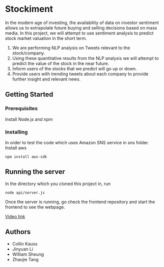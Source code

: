 # Stockiment

In the modern age of investing, the availability of data on investor sentiment allows us to extrapolate future buying and selling decisions based on mass media. In this project, we will attempt to use sentiment analysis to predict stock market valuation in the short term.
  1. We are performing NLP analysis on Tweets relevant to the stock/company.
  2. Using these quantitative results from the NLP analysis we will attempt to predict the value of the stock in the near     future.
  3. Inform users of the stocks that we predict will go up or down.
  4. Provide users with trending tweets about each company to provide further insight and relevant news.

## Getting Started

### Prerequisites

Install Node.js and npm

### Installing

In order to test the code which uses Amazon SNS service in sns folder. Install aws

```
npm install aws-sdk
```

## Running the server

In the directory which you cloned this project in, run 

```
node api/server.js
```
Once the server is running, go check the frontend repository and start the frontend to see the webpage.

[Video link](https://youtu.be/hm0xJztueTY)

## Authors

* Collin Kauss 
* Jinyuan Li
* William Sheung 
* Zhaojie Tang 
